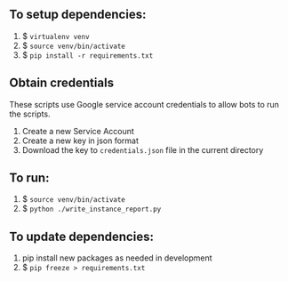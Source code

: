 ## To setup dependencies:
1. $ `virtualenv venv`
1. $ `source venv/bin/activate`
1. $ `pip install -r requirements.txt`


## Obtain credentials
These scripts use Google service account credentials to allow bots to run the scripts.

1. Create a new Service Account 
2. Create a new key in json format
3. Download the key to `credentials.json` file in the current directory

## To run:
1. $ `source venv/bin/activate`
1. $ `python ./write_instance_report.py`

## To update dependencies:
1. pip install new packages as needed in development
1. $ `pip freeze > requirements.txt`
